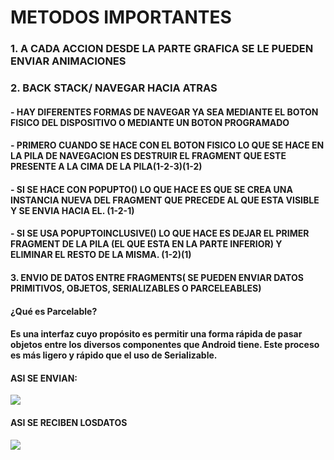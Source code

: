 # METODOS IMPORTANTES

### 1. A CADA ACCION DESDE LA PARTE GRAFICA SE LE PUEDEN ENVIAR ANIMACIONES

### 2. BACK STACK/ NAVEGAR HACIA ATRAS
####  - HAY DIFERENTES FORMAS DE NAVEGAR YA SEA MEDIANTE EL BOTON FISICO DEL DISPOSITIVO O MEDIANTE UN BOTON PROGRAMADO 
####  - PRIMERO CUANDO SE HACE CON EL BOTON FISICO LO QUE SE HACE EN LA PILA DE NAVEGACION ES DESTRUIR EL FRAGMENT QUE ESTE PRESENTE A LA CIMA DE LA PILA(1-2-3)(1-2)
####  - SI SE HACE CON POPUPTO() LO QUE HACE ES QUE SE CREA UNA INSTANCIA NUEVA DEL FRAGMENT QUE PRECEDE AL QUE ESTA VISIBLE Y SE ENVIA HACIA EL. (1-2-1)
####  - SI SE USA POPUPTOINCLUSIVE() LO QUE HACE ES DEJAR EL PRIMER FRAGMENT DE LA PILA (EL QUE ESTA EN LA PARTE INFERIOR) Y ELIMINAR EL RESTO DE LA MISMA. (1-2)(1)

#### 3. ENVIO DE DATOS ENTRE FRAGMENTS( SE PUEDEN ENVIAR DATOS PRIMITIVOS, OBJETOS, SERIALIZABLES O PARCELEABLES)

#### ¿Qué es Parcelable?
#### Es una interfaz cuyo propósito es permitir una forma rápida de pasar objetos entre los diversos componentes que Android tiene. Este proceso es más ligero y rápido que el uso de Serializable.

#### ASI SE ENVIAN:
![](https://github.com/srodriguez9017/NavigationComponent/blob/master/images/SendArgs.JPG?raw=true)

#### ASI SE RECIBEN LOSDATOS
![](https://github.com/srodriguez9017/NavigationComponent/blob/master/images/ReciberArgs.JPG?raw=true)
